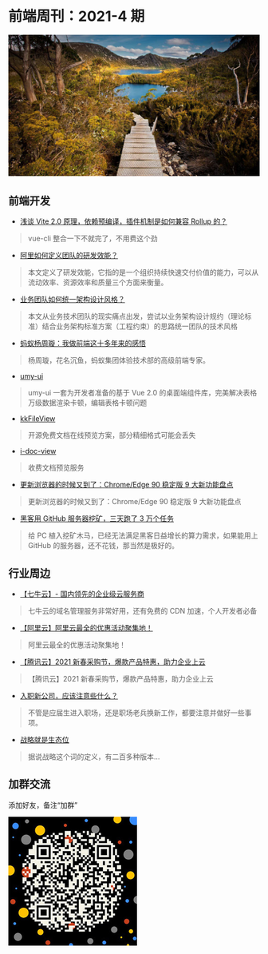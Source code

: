 # 前端周刊：2021-4 期

[![](/img/bing/20210326.png?imageMogr2/thumbnail/960x)](https://cn.bing.com/search?q=摇篮山-圣克莱尔湖国家公园)

## 前端开发

- [浅谈 Vite 2.0 原理，依赖预编译，插件机制是如何兼容 Rollup 的？](https://zhuanlan.zhihu.com/p/352403391)

> vue-cli 整合一下不就完了，不用费这个劲

- [阿里如何定义团队的研发效能？](https://mp.weixin.qq.com/s/aWgIHcz-49dwQYewRUfqgg)

> 本文定义了研发效能，它指的是一个组织持续快速交付价值的能力，可以从流动效率、资源效率和质量三个方面来衡量。

- [业务团队如何统一架构设计风格？](https://mp.weixin.qq.com/s/3sa9taRyqWq-Sna9JEfX8w)

> 本文从业务技术团队的现实痛点出发，尝试以业务架构设计规约（理论标准）结合业务架构标准方案（工程约束）的思路统一团队的技术风格

- [蚂蚁杨周璇：我做前端这十多年来的感悟](https://mp.weixin.qq.com/s/GiFpswpm_N_5MlnBywRTgw)

> 杨周璇，花名沉鱼，蚂蚁集团体验技术部的高级前端专家。

- [umy-ui](https://github.com/u-leo/umy-ui)

> umy-ui 一套为开发者准备的基于 Vue 2.0 的桌面端组件库，完美解决表格万级数据渲染卡顿，编辑表格卡顿问题

- [kkFileView](https://gitee.com/kekingcn/file-online-preview?_from=gitee_search)

> 开源免费文档在线预览方案，部分精细格式可能会丢失

- [i-doc-view](https://www.idocv.com/)

> 收费文档预览服务

- [更新浏览器的时候又到了：Chrome/Edge 90 稳定版 9 大新功能盘点](https://sspai.com/post/66156)

> 更新浏览器的时候又到了：Chrome/Edge 90 稳定版 9 大新功能盘点

- [黑客用 GitHub 服务器挖矿，三天跑了 3 万个任务](https://www.qbitai.com/2021/04/22837.html)

> 给 PC 植入挖矿木马，已经无法满足黑客日益增长的算力需求，如果能用上 GitHub 的服务器，还不花钱，那当然是极好的。

## 行业周边

- [【七牛云】- 国内领先的企业级云服务商](https://marketing.qiniu.com/cps/redirect?redirect_id=4&cps_key=1hfwb75ib2jbm)

> 七牛云的域名管理服务非常好用，还有免费的 CDN 加速，个人开发者必备

- [【阿里云】阿里云最全的优惠活动聚集地！](https://www.aliyun.com/activity?source=5176.11533457&userCode=y31qmczl)

> 阿里云最全的优惠活动聚集地！

- [【腾讯云】2021 新春采购节，爆款产品特惠，助力企业上云](https://curl.qcloud.com/6TLg1x6p)

> 【腾讯云】2021 新春采购节，爆款产品特惠，助力企业上云

- [入职新公司，应该注意些什么？](https://mp.weixin.qq.com/s/V4lVpMLzUJLj8bp08A-OuA)

> 不管是应届生进入职场，还是职场老兵换新工作，都要注意并做好一些事项。

- [战略就是生态位](https://mp.weixin.qq.com/s/oEYtEMMHW_cCy3ylaSh7Ug)

> 据说战略这个词的定义，有二百多种版本...

## 加群交流

添加好友，备注“加群”

![refned_x](/img/a/refined-x.jpg)
